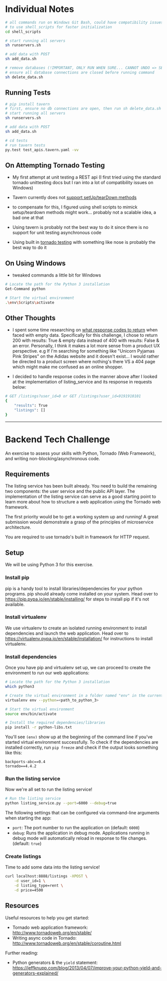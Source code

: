 # Individual Notes

```bash
# all commands run on Windows Git Bash, could have compatibility issues on other OS
# to use shell_scripts for faster initialization
cd shell_scripts

# start running all servers 
sh runservers.sh

# add data with POST
sh add_data.sh

# remove databases (!IMPORTANT, ONLY RUN WHEN SURE... CANNOT UNDO => SEE NOTE INSIDE delete_data.sh ON USING TRASH INSTEAD)
# ensure all database connections are closed before running command
sh delete_data.sh
```

## Running Tests

```bash
# pip install tavern
# first, ensure no db connections are open, then run sh delete_data.sh
# start running all servers 
sh runservers.sh

# add data with POST
sh add_data.sh

# cd tests
# run tavern tests
py.test test_apis.tavern.yaml -vv
```

## On Attempting Tornado Testing

- My first attempt at unit testing a REST api (I first tried using the standard tornado unittesting docs but I ran into a lot of compatibility issues on Windows)

- Tavern currently does not [support setUp/tearDown methods](https://github.com/taverntesting/tavern/pull/115)

- to compensate for this, I figured using shell scripts to mimick setup/teardown methods might work... probably not a scalable idea, a bad one at that

- Using tavern is probably not the best way to do it since there is no support for unit testing asynchronous code

- Using built in [tornado testing](https://www.tornadoweb.org/en/stable/testing.html) with something like nose is probably the best way to do it

## On Using Windows

- tweaked commands a little bit for Windows

```bash
# Locate the path for the Python 3 installation
Get-Command python 

# Start the virtual environment
.\env\Scripts\activate
```
## Other Thoughts

- I spent some time researching on [what response codes to return](https://stackoverflow.com/questions/11746894/what-is-the-proper-rest-response-code-for-a-valid-request-but-an-empty-data) when faced with empty data. Specifically for this challenge, I chose to return 200 with results: True & empty data instead of 400 with results: False & an error. Personally, I think it makes a lot more sense from a product UX perspective. e.g If I'm searching for something like "Unicorn Pyjamas Pink Stripes" on the Adidas website and it doesn't exist... I would rather be directed to a product screen where nothing's there VS a 404 page which might make me confused as an online shopper.

- I decided to handle response codes in the manner above after I looked at the implementation of listing_service and its response in requests below:

```bash
# GET /listings?user_id=0 or GET /listings?user_id=9191910101
{
    "results": True
    "listings": []
}
```

---

# Backend Tech Challenge
An exercise to assess your skills with Python, Tornado (Web Framework), and writing non-blocking/asynchronous code.

## Requirements
The listing service has been built already. You need to build the remaining two components: the user service and the public API layer. The implementation of the listing service can serve as a good starting point to learn more about how to structure a web application using the Tornado web framework.

The first priority would be to get a working system up and running! A great submission would demonstrate a grasp of the principles of microservice architecture.

You are required to use tornado's built in framework for HTTP request.

## Setup
We will be using Python 3 for this exercise.

### Install pip
pip is a handy tool to install libraries/dependencies for your python programs. pip should already come installed on your system. Head over to https://pip.pypa.io/en/stable/installing/ for steps to install pip if it's not available.

### Install virtualenv
We use virtualenv to create an isolated running environment to install dependencies and launch the web application. Head over to https://virtualenv.pypa.io/en/stable/installation/ for instructions to install virtualenv.

### Install dependencies
Once you have pip and virtualenv set up, we can proceed to create the environment to run our web applications:

```bash
# Locate the path for the Python 3 installation
which python3

# Create the virtual environment in a folder named "env" in the current directory
virtualenv env --python=<path_to_python_3>

# Start the virtual environment
source env/bin/activate

# Install the required dependencies/libraries
pip install -r python-libs.txt
```
You'll see `(env)` show up at the beginning of the command line if you've started virtual environment successfully. To check if the dependencies are installed correctly, run `pip freeze` and check if the output looks something like this:

```
backports-abc==0.4
tornado==4.4.2
```

### Run the listing service
Now we're all set to run the listing service!

```bash
# Run the listing service
python listing_service.py --port=6000 --debug=true
```
The following settings that can be configured via command-line arguments when starting the app:

- `port`: The port number to run the application on (default: `6000`)
- `debug`: Runs the application in debug mode. Applications running in debug mode will automatically reload in response to file changes. (default: `true`)

### Create listings
Time to add some data into the listing service!

```bash
curl localhost:8888/listings -XPOST \
    -d user_id=1 \
    -d listing_type=rent \
    -d price=4500
```

## Resources
Useful resources to help you get started:

- Tornado web application framework: http://www.tornadoweb.org/en/stable/
- Writing async code in Tornado: http://www.tornadoweb.org/en/stable/coroutine.html

Further reading:

- Python generators & the `yield` statement: https://jeffknupp.com/blog/2013/04/07/improve-your-python-yield-and-generators-explained/
